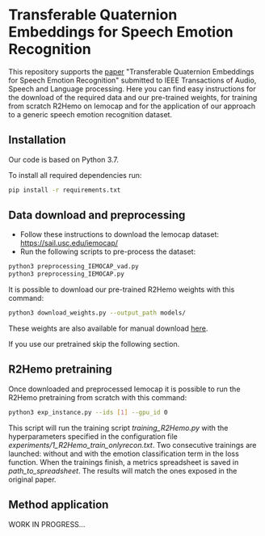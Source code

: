 # Transferable Quaternion Embeddings for Speech Emotion Recognition
This repository supports the [paper](arxiv_link) "Transferable Quaternion Embeddings for Speech Emotion Recognition" submitted to IEEE Transactions of Audio, Speech and Language processing. Here you can find easy instructions for the download of the required data  and our pre-trained weights, for training from scratch R2Hemo on Iemocap and for the application of our approach to a generic speech emotion recognition dataset.


## Installation
Our code is based on Python 3.7.

To install all required dependencies run:
```bash
pip install -r requirements.txt
```


## Data download and preprocessing
* Follow these instructions to download the Iemocap dataset: https://sail.usc.edu/iemocap/
* Run the following scripts to pre-process the dataset:
```bash
python3 preprocessing_IEMOCAP_vad.py
python3 preprocessing_IEMOCAP.py
```

It is possible to download our pre-trained R2Hemo weights with this command:
```bash
python3 download_weights.py --output_path models/
```
These weights are also available for manual download [here](https://drive.google.com/file/d/1vCX0KHW44Q9plKTdkgyKZRcyjfgVA7jX/view?usp=sharing).

If you use our pretrained skip the following section.


## R2Hemo pretraining
Once downloaded and preprocessed Iemocap it is possible to run the R2Hemo pretraining from scratch with this command:
```bash
python3 exp_instance.py --ids [1] --gpu_id 0
```
This script will run the training script *training_R2Hemo.py* with the hyperparameters specified in the configuration file *experiments/1_R2Hemo_train_onlyrecon.txt*.
Two consecutive trainings are launched: without and with the emotion classification term in the loss function. When the trainings finish, a metrics spreadsheet is saved in *path_to_spreadsheet*. The results will match the ones exposed in the original paper.


## Method application

WORK IN PROGRESS...
